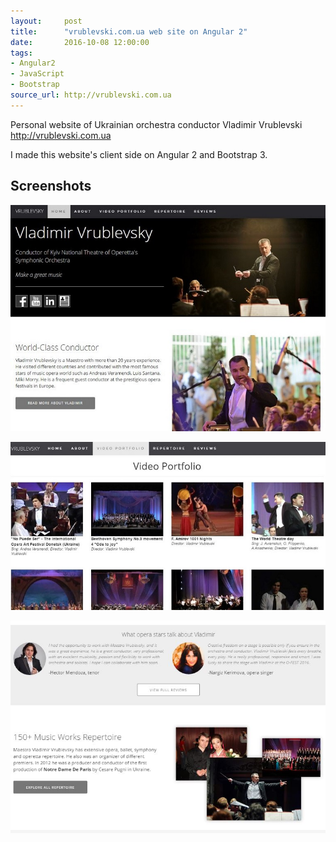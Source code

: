 ```yaml
---
layout:     post
title:      "vrublevski.com.ua web site on Angular 2"
date:       2016-10-08 12:00:00
tags: 
- Angular2 
- JavaScript
- Bootstrap
source_url: http://vrublevski.com.ua
---
```


Personal website of Ukrainian orchestra conductor Vladimir Vrublevski <a href="http://vrublevski.com.ua">http://vrublevski.com.ua</a> 
<!--more-->

I made this website's client side on Angular 2 and Bootstrap 3.  

## Screenshots

![main page](../img/vrublevski.JPG "Main page")

![main page](../img/vrublevski1.JPG "Main page")

![main page](../img/vrublevski2.JPG "Main page")
